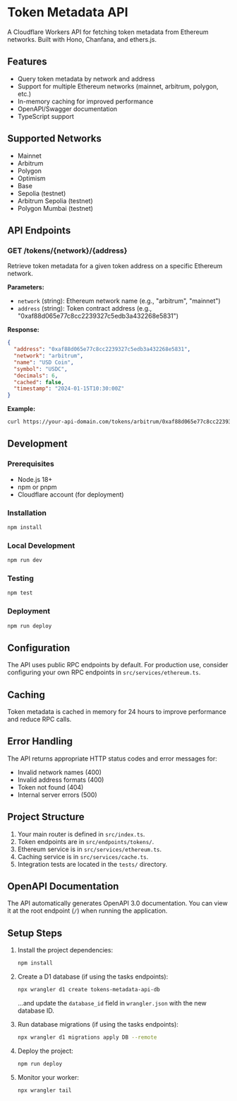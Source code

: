 # Token Metadata API

A Cloudflare Workers API for fetching token metadata from Ethereum networks. Built with Hono, Chanfana, and ethers.js.

## Features

- Query token metadata by network and address
- Support for multiple Ethereum networks (mainnet, arbitrum, polygon, etc.)
- In-memory caching for improved performance
- OpenAPI/Swagger documentation
- TypeScript support

## Supported Networks

- Mainnet
- Arbitrum
- Polygon
- Optimism
- Base
- Sepolia (testnet)
- Arbitrum Sepolia (testnet)
- Polygon Mumbai (testnet)

## API Endpoints

### GET /tokens/{network}/{address}

Retrieve token metadata for a given token address on a specific Ethereum network.

**Parameters:**
- `network` (string): Ethereum network name (e.g., "arbitrum", "mainnet")
- `address` (string): Token contract address (e.g., "0xaf88d065e77c8cc2239327c5edb3a432268e5831")

**Response:**
```json
{
  "address": "0xaf88d065e77c8cc2239327c5edb3a432268e5831",
  "network": "arbitrum",
  "name": "USD Coin",
  "symbol": "USDC",
  "decimals": 6,
  "cached": false,
  "timestamp": "2024-01-15T10:30:00Z"
}
```

**Example:**
```bash
curl https://your-api-domain.com/tokens/arbitrum/0xaf88d065e77c8cc2239327c5edb3a432268e5831
```

## Development

### Prerequisites

- Node.js 18+
- npm or pnpm
- Cloudflare account (for deployment)

### Installation

```bash
npm install
```

### Local Development

```bash
npm run dev
```

### Testing

```bash
npm test
```

### Deployment

```bash
npm run deploy
```

## Configuration

The API uses public RPC endpoints by default. For production use, consider configuring your own RPC endpoints in `src/services/ethereum.ts`.

## Caching

Token metadata is cached in memory for 24 hours to improve performance and reduce RPC calls.

## Error Handling

The API returns appropriate HTTP status codes and error messages for:
- Invalid network names (400)
- Invalid address formats (400)
- Token not found (404)
- Internal server errors (500)

## Project Structure

1. Your main router is defined in `src/index.ts`.
2. Token endpoints are in `src/endpoints/tokens/`.
3. Ethereum service is in `src/services/ethereum.ts`.
4. Caching service is in `src/services/cache.ts`.
5. Integration tests are located in the `tests/` directory.

## OpenAPI Documentation

The API automatically generates OpenAPI 3.0 documentation. You can view it at the root endpoint (`/`) when running the application.

## Setup Steps

1. Install the project dependencies:
   ```bash
   npm install
   ```

2. Create a D1 database (if using the tasks endpoints):
   ```bash
   npx wrangler d1 create tokens-metadata-api-db
   ```
   ...and update the `database_id` field in `wrangler.json` with the new database ID.

3. Run database migrations (if using the tasks endpoints):
   ```bash
   npx wrangler d1 migrations apply DB --remote
   ```

4. Deploy the project:
   ```bash
   npm run deploy
   ```

5. Monitor your worker:
   ```bash
   npx wrangler tail
   ```